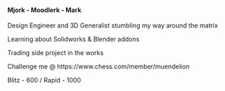 <h4 align="left"> Mjork - Moodlerk - Mark </h4>
<p> Design Engineer and 3D Generalist stumbling my way around the matrix </p>
<p> Learning about Solidworks & Blender addons </p> 
<p> Trading side project in the works </p>
<p> Challenge me @ https://www.chess.com/member/muendelion </p>
<l> Blitz - 600 / Rapid - 1000 </l>
